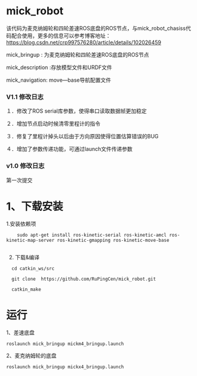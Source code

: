 # mick_robot
该代码为麦克纳姆轮和四轮差速ROS底盘的ROS节点，与mick_robot_chasiss代码配合使用，更多的信息可以参考博客地址：https://blog.csdn.net/crp997576280/article/details/102026459

mick_bringup : 为麦克纳姆轮和四轮差速ROS底盘的ROS节点

mick_description :存放模型文件和URDF文件

mick_navigation: move—base导航配置文件

### V1.1 修改日志
  １．修改了ROS serial库参数，使得串口读取数据帧更加稳定
  
  ２．增加节点启动时候清零里程计的指令
  
  ３．修复了里程计掉头以后由于方向原因使得位置估算错误的BUG
  
  ４．增加了参数传递功能，可通过launch文件传递参数
  
### v1.0 修改日志
  第一次提交
  
# 1、下载安装
 1.安装依赖项
```
    sudo apt-get install ros-kinetic-serial ros-kinetic-amcl ros-kinetic-map-server ros-kinetic-gmapping ros-kinetic-move-base
    
```
  
 2. 下载&编译
 ```
   cd catkin_ws/src
   
   git clone  https://github.com/RuPingCen/mick_robot.git
   
   catkin_make
```
# 运行

1、差速底盘 

 ```
roslaunch mick_bringup mickm4_bringup.launch
```

2、麦克纳姆轮的底盘 

 ```
roslaunch mick_bringup mickx4_bringup.launch
```

